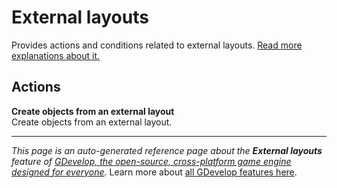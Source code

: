 # External layouts

Provides actions and conditions related to external layouts. [Read more explanations about it.](/gdevelop5/interface/scene-editor/external-layouts)

## Actions

**Create objects from an external layout**  
Create objects from an external layout.



---
*This page is an auto-generated reference page about the **External layouts** feature of [GDevelop, the open-source, cross-platform game engine designed for everyone](https://gdevelop.io/).* Learn more about [all GDevelop features here](/gdevelop5/all-features).